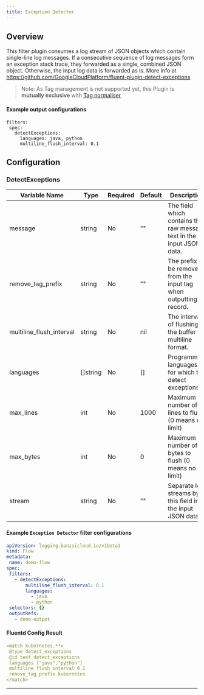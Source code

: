 ```yaml
---
title: Exception Detector
---
```

## Overview
This filter plugin consumes a log stream of JSON objects which contain single-line log messages. If a consecutive sequence of log messages form an exception stack trace, they forwarded as a single, combined JSON object. Otherwise, the input log data is forwarded as is.
More info at https://github.com/GoogleCloudPlatform/fluent-plugin-detect-exceptions

 > Note: As Tag management is not supported yet, this Plugin is **mutually exclusive** with [Tag normaliser](../tagnormaliser/)

 #### Example output configurations
 ```
filters:
  spec:
    detectExceptions:
      languages: java, python
      multiline_flush_interval: 0.1
 ```

## Configuration
### DetectExceptions
| Variable Name | Type | Required | Default | Description |
|---|---|---|---|---|
| message | string | No |  "" | The field which contains the raw message text in the input JSON data. <br> |
| remove_tag_prefix | string | No |  "" | The prefix to be removed from the input tag when outputting a record. <br> |
| multiline_flush_interval | string | No |  nil | The interval of flushing the buffer for multiline format. <br> |
| languages | []string | No |  [] | Programming languages for which to detect exceptions. <br> |
| max_lines | int | No |  1000 | Maximum number of lines to flush (0 means no limit) <br> |
| max_bytes | int | No |  0 | Maximum number of bytes to flush (0 means no limit) <br> |
| stream | string | No |  "" | Separate log streams by this field in the input JSON data. <br> |
 #### Example `Exception Detector` filter configurations
 ```yaml
apiVersion: logging.banzaicloud.io/v1beta1
kind: Flow
metadata:
  name: demo-flow
spec:
  filters:
    - detectExceptions:
        multiline_flush_interval: 0.1
        languages:
          - java
          - python
  selectors: {}
  outputRefs:
    - demo-output
 ```

 #### Fluentd Config Result
 ```yaml
<match kubernetes.**>
  @type detect_exceptions
  @id test_detect_exceptions
  languages ["java","python"]
  multiline_flush_interval 0.1
  remove_tag_prefix kubernetes
</match>
 ```

---
